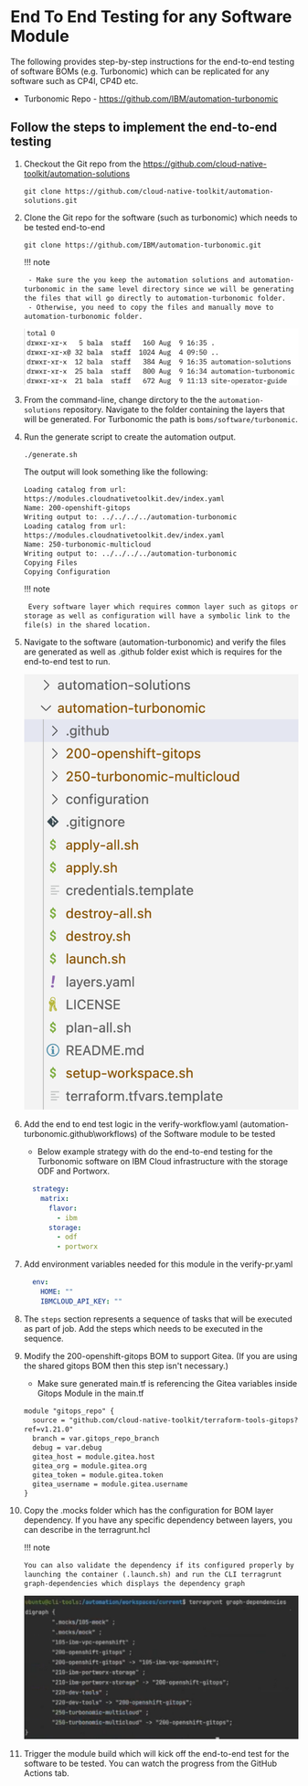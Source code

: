 # End To End Testing for any Software Module

The following provides step-by-step instructions for the end-to-end testing of software BOMs (e.g. Turbonomic) which can be replicated for any software such as CP4I, CP4D etc.

- Turbonomic Repo - https://github.com/IBM/automation-turbonomic

## Follow the steps to implement the end-to-end testing

1. Checkout the Git repo from the https://github.com/cloud-native-toolkit/automation-solutions

    ```shell
    git clone https://github.com/cloud-native-toolkit/automation-solutions.git
    ```

2. Clone the Git repo for the software (such as turbonomic) which needs to be tested end-to-end

    ```shell
    git clone https://github.com/IBM/automation-turbonomic.git
    ```

    !!! note 
    
        - Make sure the you keep the automation solutions and automation-turbonomic in the same level directory since we will be generating the files that will go directly to automation-turbonomic folder. 
        - Otherwise, you need to copy the files and manually move to automation-turbonomic folder.

    ![](../../images/Automation-Turbo.png)

3. From the command-line, change dirctory to the the `automation-solutions` repository. Navigate to the folder containing the layers that will be generated. For Turbonomic the path is `boms/software/turbonomic`.

4. Run the generate script to create the automation output. 

    ```shell
    ./generate.sh
    ```

    The output will look something like the following: 
    
    ```shell
    Loading catalog from url: https://modules.cloudnativetoolkit.dev/index.yaml
    Name: 200-openshift-gitops
    Writing output to: ../../../../automation-turbonomic
    Loading catalog from url: https://modules.cloudnativetoolkit.dev/index.yaml
    Name: 250-turbonomic-multicloud
    Writing output to: ../../../../automation-turbonomic
    Copying Files
    Copying Configuration
    ```

    !!! note
    
        Every software layer which requires common layer such as gitops or storage as well as configuration will have a symbolic link to the file(s) in the shared location.

4. Navigate to the software (automation-turbonomic) and verify the files are generated as well as .github folder exist which is requires for the end-to-end test to run.

    ![](../../images/Turbonomic-generated.png)

5. Add the end to end test logic in the verify-workflow.yaml (automation-turbonomic\.github\workflows) of the Software module to be tested

    - Below example strategy with do the end-to-end testing for the Turbonomic software on IBM Cloud infrastructure with the storage ODF and Portworx.

    ```yaml
      strategy:
        matrix:
          flavor:
            - ibm
          storage:
            - odf
            - portworx
    ```

7. Add environment variables needed for this module in the verify-pr.yaml

    ```yaml
      env:
        HOME: ""
        IBMCLOUD_API_KEY: ""
    ```

8. The `steps` section represents a sequence of tasks that will be executed as part of job. Add the steps which needs to be executed in the sequence.

9. Modify the 200-openshift-gitops BOM to support Gitea. (If you are using the shared gitops BOM then this step isn't necessary.)

    - Make sure generated main.tf is referencing the Gitea variables inside Gitops Module in the main.tf
  
    ```hcl
    module "gitops_repo" {
      source = "github.com/cloud-native-toolkit/terraform-tools-gitops?ref=v1.21.0"
      branch = var.gitops_repo_branch
      debug = var.debug
      gitea_host = module.gitea.host
      gitea_org = module.gitea.org
      gitea_token = module.gitea.token
      gitea_username = module.gitea.username
    }
    ```

10. Copy the .mocks folder which has the configuration for BOM layer dependency. If you have any specific dependency between layers, you can describe in the terragrunt.hcl

    !!! note
    
        You can also validate the dependency if its configured properly by launching the container (.launch.sh) and run the CLI terragrunt graph-dependencies which displays the dependency graph
    
    ![](../../images/terragrunt-dependency.png)

11. Trigger the module build which will kick off the end-to-end test for the software to be tested. You can watch the progress from the GitHub Actions tab.
